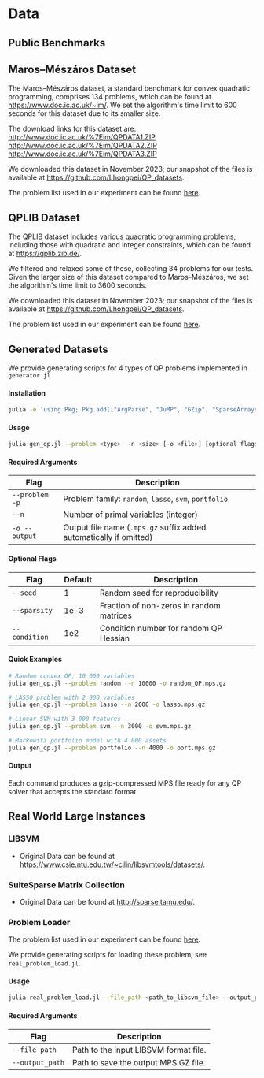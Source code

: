 # Data 

## Public Benchmarks

## Maros–Mészáros Dataset

The Maros–Mészáros dataset, a standard benchmark for convex quadratic programming, comprises 134 problems, which can be found at https://www.doc.ic.ac.uk/~im/. We set the algorithm's time limit to 600 seconds for this dataset due to its smaller size.

The download links for this dataset are:
http://www.doc.ic.ac.uk/%7Eim/QPDATA1.ZIP
http://www.doc.ic.ac.uk/%7Eim/QPDATA2.ZIP
http://www.doc.ic.ac.uk/%7Eim/QPDATA3.ZIP

We downloaded this dataset in November 2023; our snapshot of the files is available at https://github.com/Lhongpei/QP_datasets.

The problem list used in our experiment can be found [here](selected_data/Maros–Mészáros.txt).

## QPLIB Dataset

The QPLIB dataset includes various quadratic programming problems, including those with quadratic and integer constraints, which can be found at https://qplib.zib.de/. 

We filtered and relaxed some of these, collecting 34 problems for our tests. Given the larger size of this dataset compared to Maros–Mészáros, we set the algorithm's time limit to 3600 seconds.

We downloaded this dataset in November 2023; our snapshot of the files is available at https://github.com/Lhongpei/QP_datasets.

The problem list used in our experiment can be found [here](selected_data/QPLIB.txt).


## Generated Datasets

We provide generating scripts for 4 types of QP problems implemented in `generator.jl`

#### Installation

```bash
julia -e 'using Pkg; Pkg.add(["ArgParse", "JuMP", "GZip", "SparseArrays", "Random", "Gurobi"])'
```

#### Usage

```bash
julia gen_qp.jl --problem <type> --n <size> [-o <file>] [optional flags]
```

#### Required Arguments

| Flag          | Description |
|---------------|-------------|
| `--problem -p` | Problem family: `random`, `lasso`, `svm`, `portfolio` |
| `--n`         | Number of primal variables (integer) |
| `-o --output` | Output file name (`.mps.gz` suffix added automatically if omitted) |

#### Optional Flags

| Flag           | Default | Description |
|----------------|---------|-------------|
| `--seed`       | 1       | Random seed for reproducibility |
| `--sparsity`   | 1e-3    | Fraction of non-zeros in random matrices |
| `--condition`  | 1e2     | Condition number for random QP Hessian |

#### Quick Examples

```bash
# Random convex QP, 10 000 variables
julia gen_qp.jl --problem random --n 10000 -o random_QP.mps.gz

# LASSO problem with 2 000 variables
julia gen_qp.jl --problem lasso --n 2000 -o lasso.mps.gz

# Linear SVM with 3 000 features
julia gen_qp.jl --problem svm --n 3000 -o svm.mps.gz

# Markowitz portfolio model with 4 000 assets
julia gen_qp.jl --problem portfolio --n 4000 -o port.mps.gz
```

#### Output

Each command produces a gzip-compressed MPS file ready for any QP solver that accepts the standard format.

## Real World Large Instances

### LIBSVM

- Original Data can be found at https://www.csie.ntu.edu.tw/~cjlin/libsvmtools/datasets/.

### SuiteSparse Matrix Collection

- Original Data can be found at http://sparse.tamu.edu/.

### Problem Loader
The problem list used in our experiment can be found [here](selected_data/real_data.txt).

We provide generating scripts for loading these problem, see `real_problem_load.jl`.

#### Usage

```bash
julia real_problem_load.jl --file_path <path_to_libsvm_file> --output_path <output_mps_gz_file>
```

#### Required Arguments

| Flag          | Description |
|---------------|-------------|
| `--file_path`   | Path to the input LIBSVM format file. |
| `--output_path` | Path to save the output MPS.GZ file. |
